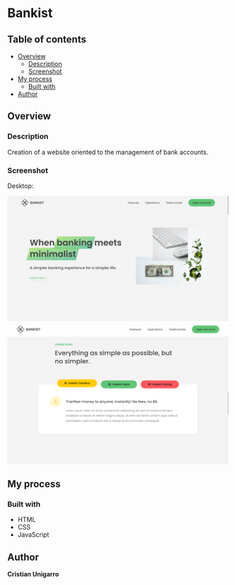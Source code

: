 # Bankist

## Table of contents

- [Overview](#overview)
  - [Description](#description)
  - [Screenshot](#screenshot)
- [My process](#my-process)
  - [Built with](#built-with)
- [Author](#author)

## Overview

### Description

Creation of a website oriented to the management of bank accounts.

### Screenshot

Desktop:

<img src="screenshots/desktop.png" alt="drawing" width="500"/>
<img src="screenshots/desktop-2.png" alt="drawing" width="500"/>

## My process

### Built with

- HTML
- CSS
- JavaScript

## Author

**Cristian Unigarro**
